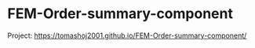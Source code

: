 # FEM-Order-summary-component

Project: https://tomashoj2001.github.io/FEM-Order-summary-component/
